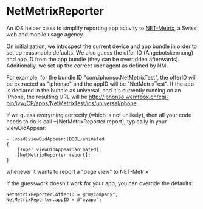 NetMetrixReporter
=================
 
An iOS helper class to simplify reporting app activity to [NET-Metrix](http://www.net-metrix.ch), a Swiss web and mobile usage agency.
 
On initialization, we introspect the current device and app bundle in order to set up reasonable defaults. We also guess the offer ID (Angebotskennung) and app ID from the app bundle (they can be overridden afterwards). Additionally, we set up the correct user agent as defined by NM.
 
For example, for the bundle ID "com.iphonso.NetMetrixTest", the offerID will be extracted as "iphonso" and the appID will be "NetMetrixTest". If the app is declared in the bundle as universal, and it's currently running on an iPhone, the resulting URL will be http://iphonso.wemfbox.ch/cgi-bin/ivw/CP/apps/NetMetrixTest/ios/universal/phone.
 
If we guess everything correctly (which is not unlikely), then all your code needs to do is call +[NetMetrixReporter report], typically in your viewDidAppear:

	- (void)viewDidAppear:(BOOL)animated
	{
	    [super viewDidAppear:animated];
	    [NetMetrixReporter report];
	}
     
whenever it wants to report a "page view" to NET-Metrix
 
If the guesswork doesn't work for your app, you can override the defaults:
 
    NetMetrixReporter.offerID = @"mycompany";
    NetMetrixReporter.appID = @"myapp";
    